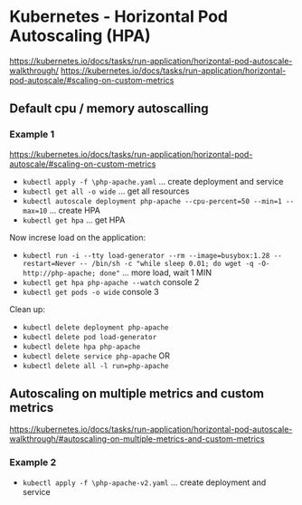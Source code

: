 # Kubernetes - Horizontal Pod Autoscaling (HPA)

<https://kubernetes.io/docs/tasks/run-application/horizontal-pod-autoscale-walkthrough/>
<https://kubernetes.io/docs/tasks/run-application/horizontal-pod-autoscale/#scaling-on-custom-metrics>

## Default cpu / memory autoscalling

### Example 1

<https://kubernetes.io/docs/tasks/run-application/horizontal-pod-autoscale/#scaling-on-custom-metrics>

- `kubectl apply -f \php-apache.yaml`  ... create deployment and service
- `kubectl get all -o wide`  ... get all resources
- `kubectl autoscale deployment php-apache --cpu-percent=50 --min=1 --max=10` ... create HPA
- `kubectl get hpa` ... get HPA

Now increse load on the application:

- `kubectl run -i --tty load-generator --rm --image=busybox:1.28 --restart=Never -- /bin/sh -c "while sleep 0.01; do wget -q -O- http://php-apache; done"`  ... more load, wait 1 MIN
- `kubectl get hpa php-apache --watch` console 2
- `kubectl get pods -o wide` console 3

Clean up:

- `kubectl delete deployment php-apache`
- `kubectl delete pod load-generator`
- `kubectl delete hpa php-apache`
- `kubectl delete service php-apache`
OR
- `kubectl delete all -l run=php-apache`

## Autoscaling on multiple metrics and custom metrics

<https://kubernetes.io/docs/tasks/run-application/horizontal-pod-autoscale-walkthrough/#autoscaling-on-multiple-metrics-and-custom-metrics>

### Example 2

- `kubectl apply -f \php-apache-v2.yaml`  ... create deployment and service
